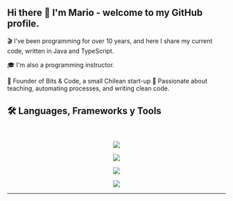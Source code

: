 ## Hi there 👋 I'm Mario - welcome to my GitHub profile.
🎬 I've been programming for over 10 years, and here I share my current code, written in Java and TypeScript.

🎓 I'm also a programming instructor.

🚀 Founder of Bits & Code, a small Chilean start-up
🧠 Passionate about teaching, automating processes, and writing clean code.

## 🛠️ Languages, Frameworks y Tools

<br>

<p align="center">
  <img src="https://skillicons.dev/icons?i=ts,java,php,cs,dotnet,html,css" />
</p>
<p align="center">
  <img src="https://skillicons.dev/icons?i=postgres,mysql,mongodb,sqlite,hibernate,prisma,supabase,sequelize" />
</p>
<p align="center">
  <img src="https://skillicons.dev/icons?i=spring,nodejs,express,graphql,react,remix,nestjs,nextjs,jest" />
</p>
<p align="center">
  <img src="https://skillicons.dev/icons?i=bitbucket,github,npm,idea,cloudflare,workers,notion,postman,apple" />
</p>

<hr>

<!--
**ProfeMarioStomas/ProfeMarioStomas** is a ✨ _special_ ✨ repository because its `README.md` (this file) appears on your GitHub profile.

Here are some ideas to get you started:

- 🔭 I’m currently working on ...
- 🌱 I’m currently learning ...
- 👯 I’m looking to collaborate on ...
- 🤔 I’m looking for help with ...
- 💬 Ask me about ...
- 📫 How to reach me: ...
- 😄 Pronouns: ...
- ⚡ Fun fact: ...
-->
